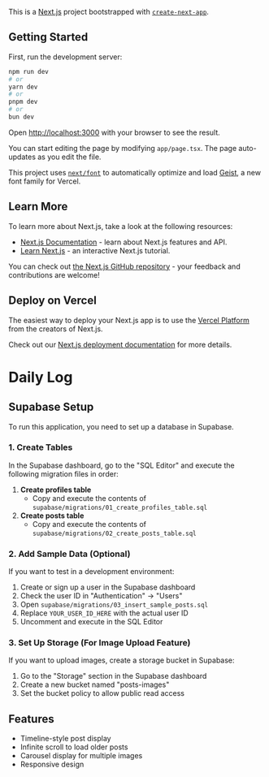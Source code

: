 This is a [Next.js](https://nextjs.org) project bootstrapped with [`create-next-app`](https://nextjs.org/docs/app/api-reference/cli/create-next-app).

## Getting Started

First, run the development server:

```bash
npm run dev
# or
yarn dev
# or
pnpm dev
# or
bun dev
```

Open [http://localhost:3000](http://localhost:3000) with your browser to see the result.

You can start editing the page by modifying `app/page.tsx`. The page auto-updates as you edit the file.

This project uses [`next/font`](https://nextjs.org/docs/app/building-your-application/optimizing/fonts) to automatically optimize and load [Geist](https://vercel.com/font), a new font family for Vercel.

## Learn More

To learn more about Next.js, take a look at the following resources:

- [Next.js Documentation](https://nextjs.org/docs) - learn about Next.js features and API.
- [Learn Next.js](https://nextjs.org/learn) - an interactive Next.js tutorial.

You can check out [the Next.js GitHub repository](https://github.com/vercel/next.js) - your feedback and contributions are welcome!

## Deploy on Vercel

The easiest way to deploy your Next.js app is to use the [Vercel Platform](https://vercel.com/new?utm_medium=default-template&filter=next.js&utm_source=create-next-app&utm_campaign=create-next-app-readme) from the creators of Next.js.

Check out our [Next.js deployment documentation](https://nextjs.org/docs/app/building-your-application/deploying) for more details.

# Daily Log

## Supabase Setup

To run this application, you need to set up a database in Supabase.

### 1. Create Tables

In the Supabase dashboard, go to the "SQL Editor" and execute the following migration files in order:

1. **Create profiles table**
   - Copy and execute the contents of `supabase/migrations/01_create_profiles_table.sql`
2. **Create posts table**
   - Copy and execute the contents of `supabase/migrations/02_create_posts_table.sql`

### 2. Add Sample Data (Optional)

If you want to test in a development environment:

1. Create or sign up a user in the Supabase dashboard
2. Check the user ID in "Authentication" → "Users"
3. Open `supabase/migrations/03_insert_sample_posts.sql`
4. Replace `YOUR_USER_ID_HERE` with the actual user ID
5. Uncomment and execute in the SQL Editor

### 3. Set Up Storage (For Image Upload Feature)

If you want to upload images, create a storage bucket in Supabase:

1. Go to the "Storage" section in the Supabase dashboard
2. Create a new bucket named "posts-images"
3. Set the bucket policy to allow public read access

## Features

- Timeline-style post display
- Infinite scroll to load older posts
- Carousel display for multiple images
- Responsive design

